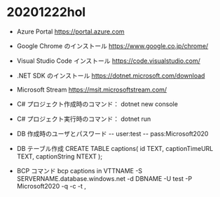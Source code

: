 # 20201222hol

- Azure Portal
https://portal.azure.com

- Google Chrome のインストール
https://www.google.co.jp/chrome/

- Visual Studio Code インストール
https://code.visualstudio.com/

- .NET SDK のインストール
https://dotnet.microsoft.com/download

- Microsoft Stream 
https://msit.microsoftstream.com/

- C# プロジェクト作成時のコマンド：
dotnet new console

- C# プロジェクト実行時のコマンド：
dotnet run

- DB 作成時のユーザとパスワード
-- user:test
-- pass:Microsoft2020

- DB テーブル作成
CREATE TABLE captions(
id TEXT,
captionTimeURL TEXT,
captionString NTEXT
);

- BCP コマンド
bcp captions in VTTNAME -S SERVERNAME.database.windows.net -d DBNAME -U test -P Microsoft2020 -q -c -t ,
